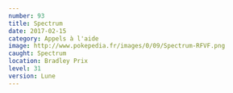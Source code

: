 ```yaml
---
number: 93
title: Spectrum
date: 2017-02-15
category: Appels à l'aide
image: http://www.pokepedia.fr/images/0/09/Spectrum-RFVF.png
caught: Spectrum
location: Bradley Prix
level: 31
version: Lune
---
```

